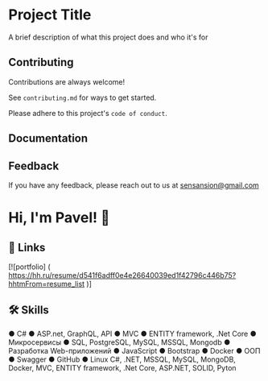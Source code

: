 
# Project Title

A brief description of what this project does and who it's for


## Contributing

Contributions are always welcome!

See `contributing.md` for ways to get started.

Please adhere to this project's `code of conduct`.


## Documentation




## Feedback

If you have any feedback, please reach out to us at sensansion@gmail.com


# Hi, I'm Pavel! 👋


## 🔗 Links
[![portfolio] ( https://hh.ru/resume/d541f6adff0e4e26640039ed1f42796c446b75?hhtmFrom=resume_list )]

## 🛠 Skills
●	C#
●	ASP.net, GraphQL, API
●	MVC
●	ENTITY framework, .Net Core
●	Микросервисы
●	SQL, PostgreSQL, MySQL, MSSQL, Mongodb 
●	Разработка Web-приложений
●	JavaScript
●	Bootstrap
●	Docker
●	ООП 
●	Swagger
●	GitHub 
●	Linux
C#, .NET, MSSQL, MySQL, MongoDB, Docker, MVC, ENTITY framework, .Net Core, ASP.NET, SOLID, Pyton


